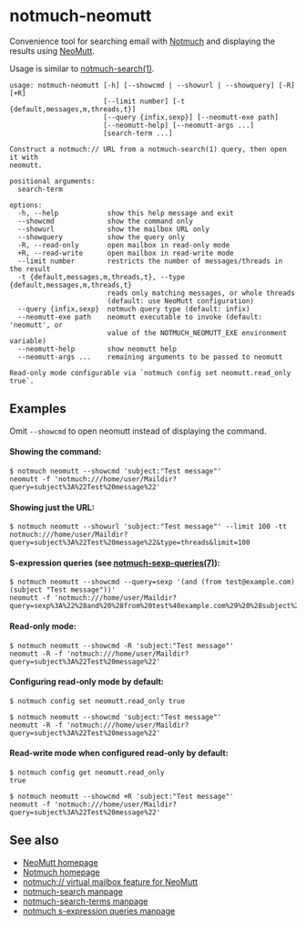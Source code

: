 notmuch-neomutt
===============

Convenience tool for searching email with [Notmuch][] and displaying the
results using [NeoMutt][].

Usage is similar to [notmuch-search(1)][].

```
usage: notmuch-neomutt [-h] [--showcmd | --showurl | --showquery] [-R] [+R]
                       [--limit number] [-t {default,messages,m,threads,t}]
                       [--query {infix,sexp}] [--neomutt-exe path]
                       [--neomutt-help] [--neomutt-args ...]
                       [search-term ...]

Construct a notmuch:// URL from a notmuch-search(1) query, then open it with
neomutt.

positional arguments:
  search-term

options:
  -h, --help            show this help message and exit
  --showcmd             show the command only
  --showurl             show the mailbox URL only
  --showquery           show the query only
  -R, --read-only       open mailbox in read-only mode
  +R, --read-write      open mailbox in read-write mode
  --limit number        restricts the number of messages/threads in the result
  -t {default,messages,m,threads,t}, --type {default,messages,m,threads,t}
                        reads only matching messages, or whole threads
                        (default: use NeoMutt configuration)
  --query {infix,sexp}  notmuch query type (default: infix)
  --neomutt-exe path    neomutt executable to invoke (default: 'neomutt', or
                        value of the NOTMUCH_NEOMUTT_EXE environment variable)
  --neomutt-help        show neomutt help
  --neomutt-args ...    remaining arguments to be passed to neomutt

Read-only mode configurable via `notmuch config set neomutt.read_only true`.
```

## Examples

Omit `--showcmd` to open neomutt instead of displaying the command.

#### Showing the command:

```console
$ notmuch neomutt --showcmd 'subject:"Test message"'
neomutt -f 'notmuch:///home/user/Maildir?query=subject%3A%22Test%20message%22'
```

#### Showing just the URL:

```console
$ notmuch neomutt --showurl 'subject:"Test message"' --limit 100 -tt
notmuch:///home/user/Maildir?query=subject%3A%22Test%20message%22&type=threads&limit=100
```

#### S-expression queries (see [notmuch-sexp-queries(7)][]):

```console
$ notmuch neomutt --showcmd --query=sexp '(and (from test@example.com) (subject "Test message"))'
neomutt -f 'notmuch:///home/user/Maildir?query=sexp%3A%22%28and%20%28from%20test%40example.com%29%20%28subject%20%22%22Test%20message%22%22%29%29%22'
```

#### Read-only mode:

```console
$ notmuch neomutt --showcmd -R 'subject:"Test message"'
neomutt -R -f 'notmuch:///home/user/Maildir?query=subject%3A%22Test%20message%22'
```

#### Configuring read-only mode by default:

```console
$ notmuch config set neomutt.read_only true

$ notmuch neomutt --showcmd 'subject:"Test message"'
neomutt -R -f 'notmuch:///home/user/Maildir?query=subject%3A%22Test%20message%22'
```

#### Read-write mode when configured read-only by default:

```console
$ notmuch config get neomutt.read_only
true

$ notmuch neomutt --showcmd +R 'subject:"Test message"'
neomutt -f 'notmuch:///home/user/Maildir?query=subject%3A%22Test%20message%22'
```

## See also

* [NeoMutt homepage][NeoMutt]
* [Notmuch homepage][Notmuch]
* [notmuch:// virtual mailbox feature for NeoMutt][notmuch:// URL]
* [notmuch-search manpage][notmuch-search(1)]
* [notmuch-search-terms manpage][notmuch-search-terms(7)]
* [notmuch s-expression queries manpage][notmuch-sexp-queries(7)]

<!-- References -->

[NeoMutt]: <https://neomutt.org/> "The NeoMutt Project"

[Notmuch]: <https://notmuchmail.org/> "Notmuch -- Just an email system"

[notmuch:// URL]: <https://neomutt.org/feature/notmuch> "Notmuch Feature - NeoMutt"

[notmuch-search(1)]: <https://notmuchmail.org/manpages/notmuch-search-1/> "notmuch-search - search for messages matching the given search terms"

[notmuch-search-terms(7)]: <https://notmuchmail.org/manpages/notmuch-search-terms-7/> "notmuch-search-terms - syntax for notmuch queries"

[notmuch-sexp-queries(7)]: <https://notmuchmail.org/manpages/notmuch-sexp-queries-7/> "notmuch-sexp-queries - s-expression syntax for notmuch queries"
